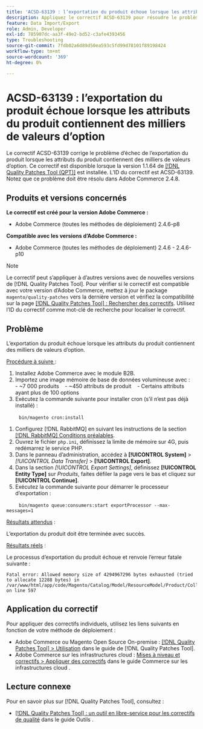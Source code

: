 ```yaml
---
title: 'ACSD-63139 : l’exportation du produit échoue lorsque les attributs du produit contiennent des milliers de valeurs d’option'
description: Appliquez le correctif ACSD-63139 pour résoudre le problème d’Adobe Commerce en raison duquel l’exportation du produit échoue lorsque les attributs du produit contiennent des milliers de valeurs d’option.
feature: Data Import/Export
role: Admin, Developer
exl-id: 785907dc-aa3f-49e2-bd52-c3afe4393456
type: Troubleshooting
source-git-commit: 7fdb02a6d89d50ea593c5fd99d78101f89198424
workflow-type: tm+mt
source-wordcount: '369'
ht-degree: 0%

---
```


# ACSD-63139 : l’exportation du produit échoue lorsque les attributs du produit contiennent des milliers de valeurs d’option

Le correctif ACSD-63139 corrige le problème d’échec de l’exportation du produit lorsque les attributs du produit contiennent des milliers de valeurs d’option. Ce correctif est disponible lorsque la version 1.1.64 de [[!DNL Quality Patches Tool (QPT)]](/help/tools/quality-patches-tool/quality-patches-tool-to-self-serve-quality-patches.md) est installée. L’ID du correctif est ACSD-63139. Notez que ce problème doit être résolu dans Adobe Commerce 2.4.8.

## Produits et versions concernés

**Le correctif est créé pour la version Adobe Commerce :**

* Adobe Commerce (toutes les méthodes de déploiement) 2.4.6-p8

**Compatible avec les versions d’Adobe Commerce :**

* Adobe Commerce (toutes les méthodes de déploiement) 2.4.6 - 2.4.6-p10

>[!NOTE]
>
>Le correctif peut s’appliquer à d’autres versions avec de nouvelles versions de [!DNL Quality Patches Tool]. Pour vérifier si le correctif est compatible avec votre version d’Adobe Commerce, mettez à jour le package `magento/quality-patches` vers la dernière version et vérifiez la compatibilité sur la page [[!DNL Quality Patches Tool] : Rechercher des correctifs](https://experienceleague.adobe.com/tools/commerce-quality-patches/index.html?lang=fr). Utilisez l’ID du correctif comme mot-clé de recherche pour localiser le correctif.

## Problème

L’exportation du produit échoue lorsque les attributs du produit contiennent des milliers de valeurs d’option.

<u>Procédure à suivre </u> :

1. Installez Adobe Commerce avec le module B2B.
1. Importez une image mémoire de base de données volumineuse avec :
   &#x200B;- ~7 000 produits
   &#x200B;- ~450 attributs de produit
   &#x200B;- Certains attributs ayant plus de 100 options
1. Exécutez la commande suivante pour installer cron (s’il n’est pas déjà installé) :

   ```
   bin/magento cron:install
   ```

1. Configurez [!DNL RabbitMQ] en suivant les instructions de la section [[!DNL RabbitMQ] Conditions préalables](https://experienceleague.adobe.com/fr/docs/commerce-operations/installation-guide/prerequisites/rabbitmq).
1. Ouvrez le fichier `php.ini`, définissez la limite de mémoire sur 4G, puis redémarrez le service PHP.
1. Dans le panneau d’administration, accédez à **[!UICONTROL System]** > *[!UICONTROL Data Transfer]* > **[!UICONTROL Export]**.
1. Dans la section *[!UICONTROL Export Settings]*, définissez **[!UICONTROL Entity Type]** sur *Produits*, faites défiler la page vers le bas et cliquez sur **[!UICONTROL Continue]**.
1. Exécutez la commande suivante pour démarrer le processeur d’exportation :

   ```
   bin/magento queue:consumers:start exportProcessor --max-messages=1
   ```

<u>Résultats attendus</u> :

L’exportation du produit doit être terminée avec succès.

<u>Résultats réels</u> :

Le processus d’exportation du produit échoue et renvoie l’erreur fatale suivante :

```
Fatal error: Allowed memory size of 4294967296 bytes exhausted (tried to allocate 12288 bytes) in /var/www/html/app/code/Magento/Catalog/Model/ResourceModel/Product/Collection.php on line 597
```

## Application du correctif

Pour appliquer des correctifs individuels, utilisez les liens suivants en fonction de votre méthode de déploiement :

* Adobe Commerce ou Magento Open Source On-premise : [[!DNL Quality Patches Tool] > Utilisation](/help/tools/quality-patches-tool/usage.md) dans le guide de [!DNL Quality Patches Tool].
* Adobe Commerce sur les infrastructures cloud : [Mises à niveau et correctifs > Appliquer des correctifs](https://experienceleague.adobe.com/docs/commerce-cloud-service/user-guide/develop/upgrade/apply-patches.html?lang=fr) dans le guide Commerce sur les infrastructures cloud .

## Lecture connexe

Pour en savoir plus sur [!DNL Quality Patches Tool], consultez :

* [[!DNL Quality Patches Tool] : un outil en libre-service pour les correctifs de qualité](/help/tools/quality-patches-tool/quality-patches-tool-to-self-serve-quality-patches.md) dans le guide Outils .
